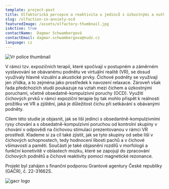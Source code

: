 ```yaml
---
template: project-post
title: Olfaktorická percepce a reaktivita u jedinců s úzkostnými a nutkavými rysy chování
slug: /olfaction-in-anxiety-ocd
featuredImage: /assets/olfactory-thumbnail.jpg
isActive: true
contactName:  Dagmar Schwambergová 
contactEmail: dagmar.schwambergova@nudz.cz
language: cz
---
```


![Vr police thumbnail](/olfactory-thumbnail.jpg)

V rámci tzv. expozičních terapií, které spočívají v postupném a záměrném vystavování se obávanému podnětu ve virtuální realitě (VR), se dosud využívaly hlavně vizuální a akustické prvky. Čichové podněty se využívají jen zřídka, a to zejména jako prostředek k navození relaxace. Zároveň však řada předchozích studií poukazuje na vztah mezi čichem a úzkostnými poruchami, včetně obsedatně-kompulzivní poruchy (OCD). Využití čichových prvků v rámci expoziční terapie by tak mohlo přispět k reálnosti prožitku ve VR a zjištění, jaká je důležitost čichu při setkávání s obávanými podněty.

Cílem této studie je objasnit, jak se liší jedinci s obsedantně-kompulzivními rysy chování a s obsedatně-kompulzivní poruchou od kontrolní skupiny v chování v odpovědi na čichovou stimulaci prezentovanou v rámci VR prostředí. Klademe si za cíl také zjistit, jak se tyto skupiny od sebe liší v čichových schopnostech, tedy hodnocení libosti pachů a v čichové všímavosti a paměti. Součástí je také objasnění rozdílů v morfologii a funkční konetivitě v oblastech mozku, které se zapojují do zpracování čichových podnětů a čichové reaktivity pomocí magnetické rezonance.

Projekt byl zahájen s finanční podporou Grantové agentury České republiky (GAČR), č. 22-31662S.

![gacr logo](/logo-gacr.png)


